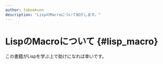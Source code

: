 ```yaml
---
author: takoekunn
description: "LispのMacroについて紹介します。"
---
```


# LispのMacroについて {#lisp_macro}

この書籍がLispを学ぶ上で助けになれば幸いです。
